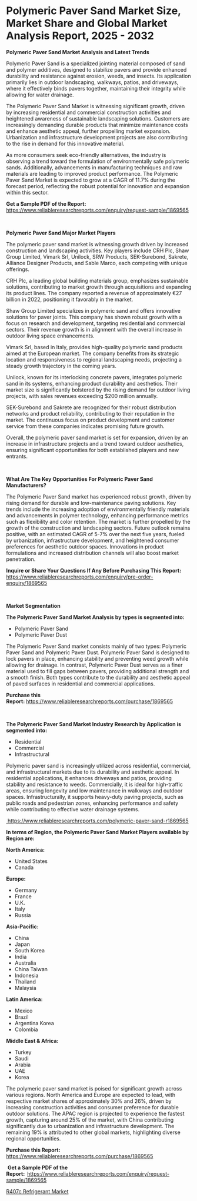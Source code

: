 <p><h1>Polymeric Paver Sand Market Size, Market Share and Global Market Analysis Report, 2025 - 2032</h1></p><p><strong>Polymeric Paver Sand Market Analysis and Latest Trends</strong></p>
<p><p>Polymeric Paver Sand is a specialized jointing material composed of sand and polymer additives, designed to stabilize pavers and provide enhanced durability and resistance against erosion, weeds, and insects. Its application primarily lies in outdoor landscaping, walkways, patios, and driveways, where it effectively binds pavers together, maintaining their integrity while allowing for water drainage.</p><p>The Polymeric Paver Sand Market is witnessing significant growth, driven by increasing residential and commercial construction activities and heightened awareness of sustainable landscaping solutions. Customers are increasingly demanding durable products that minimize maintenance costs and enhance aesthetic appeal, further propelling market expansion. Urbanization and infrastructure development projects are also contributing to the rise in demand for this innovative material.</p><p>As more consumers seek eco-friendly alternatives, the industry is observing a trend toward the formulation of environmentally safe polymeric sands. Additionally, advancements in manufacturing techniques and raw materials are leading to improved product performance. The Polymeric Paver Sand Market is expected to grow at a CAGR of 11.7% during the forecast period, reflecting the robust potential for innovation and expansion within this sector.</p></p>
<p><strong>Get a Sample PDF of the Report:&nbsp;</strong> <a href="https://www.reliableresearchreports.com/enquiry/request-sample/1869565?utm_campaign=3250&utm_medium=2&utm_source=Github&utm_content=ia&utm_term=02042025&utm_id=polymeric-paver-sand">https://www.reliableresearchreports.com/enquiry/request-sample/1869565</a></p>
<p>&nbsp;</p>
<p><strong>Polymeric Paver Sand Major Market Players</strong></p>
<p><p>The polymeric paver sand market is witnessing growth driven by increased construction and landscaping activities. Key players include CRH Plc, Shaw Group Limited, Vimark Srl, Unilock, SRW Products, SEK-Surebond, Sakrete, Alliance Designer Products, and Sable Marco, each competing with unique offerings.</p><p>CRH Plc, a leading global building materials group, emphasizes sustainable solutions, contributing to market growth through acquisitions and expanding its product lines. The company reported a revenue of approximately €27 billion in 2022, positioning it favorably in the market.</p><p>Shaw Group Limited specializes in polymeric sand and offers innovative solutions for paver joints. This company has shown robust growth with a focus on research and development, targeting residential and commercial sectors. Their revenue growth is in alignment with the overall increase in outdoor living space enhancements.</p><p>Vimark Srl, based in Italy, provides high-quality polymeric sand products aimed at the European market. The company benefits from its strategic location and responsiveness to regional landscaping needs, projecting a steady growth trajectory in the coming years.</p><p>Unilock, known for its interlocking concrete pavers, integrates polymeric sand in its systems, enhancing product durability and aesthetics. Their market size is significantly bolstered by the rising demand for outdoor living projects, with sales revenues exceeding $200 million annually.</p><p>SEK-Surebond and Sakrete are recognized for their robust distribution networks and product reliability, contributing to their reputation in the market. The continuous focus on product development and customer service from these companies indicates promising future growth.</p><p>Overall, the polymeric paver sand market is set for expansion, driven by an increase in infrastructure projects and a trend toward outdoor aesthetics, ensuring significant opportunities for both established players and new entrants.</p></p>
<p>&nbsp;</p>
<p><strong>What Are The Key Opportunities For Polymeric Paver Sand Manufacturers?</strong></p>
<p><p>The Polymeric Paver Sand market has experienced robust growth, driven by rising demand for durable and low-maintenance paving solutions. Key trends include the increasing adoption of environmentally friendly materials and advancements in polymer technology, enhancing performance metrics such as flexibility and color retention. The market is further propelled by the growth of the construction and landscaping sectors. Future outlook remains positive, with an estimated CAGR of 5-7% over the next five years, fueled by urbanization, infrastructure development, and heightened consumer preferences for aesthetic outdoor spaces. Innovations in product formulations and increased distribution channels will also boost market penetration.</p></p>
<p><strong>Inquire or Share Your Questions If Any Before Purchasing This Report:</strong> <a href="https://www.reliableresearchreports.com/enquiry/pre-order-enquiry/1869565?utm_campaign=3250&utm_medium=2&utm_source=Github&utm_content=ia&utm_term=02042025&utm_id=polymeric-paver-sand">https://www.reliableresearchreports.com/enquiry/pre-order-enquiry/1869565</a></p>
<p>&nbsp;</p>
<p><strong>Market Segmentation</strong></p>
<p><strong>The Polymeric Paver Sand Market Analysis by types is segmented into:</strong></p>
<p><ul><li>Polymeric Paver Sand</li><li>Polymeric Paver Dust</li></ul></p>
<p><p>The Polymeric Paver Sand market consists mainly of two types: Polymeric Paver Sand and Polymeric Paver Dust. Polymeric Paver Sand is designed to lock pavers in place, enhancing stability and preventing weed growth while allowing for drainage. In contrast, Polymeric Paver Dust serves as a finer material used to fill gaps between pavers, providing additional strength and a smooth finish. Both types contribute to the durability and aesthetic appeal of paved surfaces in residential and commercial applications.</p></p>
<p><strong>Purchase this Report:&nbsp;</strong><a href="https://www.reliableresearchreports.com/purchase/1869565?utm_campaign=3250&utm_medium=2&utm_source=Github&utm_content=ia&utm_term=02042025&utm_id=polymeric-paver-sand">https://www.reliableresearchreports.com/purchase/1869565</a></p>
<p>&nbsp;</p>
<p><strong>The Polymeric Paver Sand Market Industry Research by Application is segmented into:</strong></p>
<p><ul><li>Residential</li><li>Commercial</li><li>Infrastructural</li></ul></p>
<p><p>Polymeric paver sand is increasingly utilized across residential, commercial, and infrastructural markets due to its durability and aesthetic appeal. In residential applications, it enhances driveways and patios, providing stability and resistance to weeds. Commercially, it is ideal for high-traffic areas, ensuring longevity and low maintenance in walkways and outdoor spaces. Infrastructurally, it supports heavy-duty paving projects, such as public roads and pedestrian zones, enhancing performance and safety while contributing to effective water drainage systems.</p></p>
<p><a href="https://www.reliableresearchreports.com/polymeric-paver-sand-r1869565?utm_campaign=3250&utm_medium=2&utm_source=Github&utm_content=ia&utm_term=02042025&utm_id=polymeric-paver-sand">&nbsp;https://www.reliableresearchreports.com/polymeric-paver-sand-r1869565</a></p>
<p><strong>In terms of Region, the Polymeric Paver Sand Market Players available by Region are:</strong></p>
<p>
    <p> <strong> North America: </strong>
        <ul>
            <li>United States</li>
            <li>Canada</li>
        </ul>
        </p> 
    <p> <strong> Europe: </strong>
        <ul>
            <li>Germany</li>
            <li>France</li>
            <li>U.K.</li>
            <li>Italy</li>
            <li>Russia</li>
        </ul>
        </p> 
    <p> <strong> Asia-Pacific: </strong>
        <ul>
            <li>China</li>
            <li>Japan</li>
            <li>South Korea</li>
            <li>India</li>
            <li>Australia</li>
            <li>China Taiwan</li>
            <li>Indonesia</li>
            <li>Thailand</li>
            <li>Malaysia</li>
        </ul>
        </p> 
    <p> <strong> Latin America: </strong>
        <ul>
            <li>Mexico</li>
            <li>Brazil</li>
            <li>Argentina Korea</li>
            <li>Colombia</li>
        </ul>
        </p> 
    <p> <strong> Middle East & Africa: </strong>
        <ul>
            <li>Turkey</li>
            <li>Saudi</li>
            <li>Arabia</li>
            <li>UAE</li>
            <li>Korea</li>
        </ul>
    </p>
    </p>
<p><p>The polymeric paver sand market is poised for significant growth across various regions. North America and Europe are expected to lead, with respective market shares of approximately 30% and 26%, driven by increasing construction activities and consumer preference for durable outdoor solutions. The APAC region is projected to experience the fastest growth, capturing around 25% of the market, with China contributing significantly due to urbanization and infrastructure development. The remaining 19% is attributed to other global markets, highlighting diverse regional opportunities.</p></p>
<p><strong>Purchase this Report: </strong><a href="https://www.reliableresearchreports.com/purchase/1869565?utm_campaign=3250&utm_medium=2&utm_source=Github&utm_content=ia&utm_term=02042025&utm_id=polymeric-paver-sand">https://www.reliableresearchreports.com/purchase/1869565</a></p>
<p>&nbsp;<strong>Get a Sample PDF of the Report:&nbsp;&nbsp;</strong><a href="https://www.reliableresearchreports.com/enquiry/request-sample/1869565?utm_campaign=3250&utm_medium=2&utm_source=Github&utm_content=ia&utm_term=02042025&utm_id=polymeric-paver-sand">https://www.reliableresearchreports.com/enquiry/request-sample/1869565</a></p>
<p><strong></strong></p>
<p><p><a href="https://github.com/alejnaouare/Market-Research-Report-List-1/blob/main/r407c-refrigerant-market.md?utm_campaign=3250&utm_medium=2&utm_source=Github&utm_content=ia&utm_term=02042025&utm_id=polymeric-paver-sand">R407c Refrigerant Market</a></p></p>